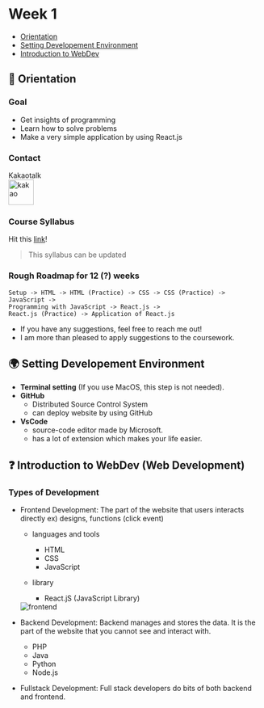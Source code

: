 # Week 1

- [Orientation](https://github.com/OfficerChul/webDev101/edit/main/Week_1/Week_1.md#-orientation)
- [Setting Developement Environment](https://github.com/OfficerChul/webDev101/edit/main/Week_1/Week_1.md#-setting-developement-environment)
- [Introduction to WebDev](https://github.com/OfficerChul/webDev101/edit/main/Week_1/Week_1.md#-introduction-to-webdev-web-development)

## 🔔 Orientation

### Goal 
- Get insights of programming
- Learn how to solve problems
- Make a very simple application by using React.js

### Contact
Kakaotalk<br />
<img src="https://play-lh.googleusercontent.com/KwGCiEolNEeR9Q4RFOnDtb8Pvqs3LNiQEdE07wMCnoULO3yLUprHbGGLBYNEt8k7WJY" alt="kakao" style="width: 50px"/>

### Course Syllabus
Hit this [link](https://github.com/OfficerChul/webDev101)!
> This syllabus can be updated

### Rough Roadmap for 12 (?) weeks
```
Setup -> HTML -> HTML (Practice) -> CSS -> CSS (Practice) -> JavaScript -> 
Programming with JavaScript -> React.js -> 
React.js (Practice) -> Application of React.js
```

- If you have any suggestions, feel free to reach me out!
- I am more than pleased to apply suggestions to the coursework.

## 🌍 Setting Developement Environment
- **Terminal setting** (If you use MacOS, this step is not needed).
- **GitHub**
    - Distributed Source Control System
    - can deploy website by using GitHub
- **VsCode**
    - source-code editor made by Microsoft.
    - has a lot of extension which makes your life easier.


## ❓ Introduction to WebDev (Web Development)
### Types of Development
- Frontend Development:
The part of the website that users interacts directly ex) designs, functions (click event)
    - languages and tools
        - HTML
        - CSS
        - JavaScript
        
    - library
        - React.jS (JavaScript Library)
    <img src="https://www.freecodecamp.org/news/content/images/2021/12/html.png" alt="frontend"/>
- Backend Development:
Backend manages and stores the data. It is the part of the website that you cannot see and interact with.
    - PHP
    - Java
    - Python
    - Node.js

- Fullstack Development: 
Full stack developers do bits of both backend and frontend.






